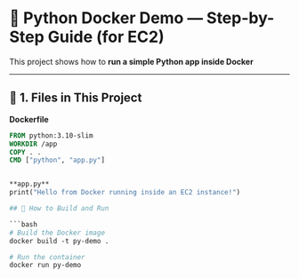 # 🐳 Python Docker Demo — Step-by-Step Guide (for EC2)

This project shows how to **run a simple Python app inside Docker**

---

## 🧩 1. Files in This Project

**Dockerfile**
```dockerfile
FROM python:3.10-slim
WORKDIR /app
COPY . .
CMD ["python", "app.py"]


**app.py**
print("Hello from Docker running inside an EC2 instance!")

## 🚀 How to Build and Run

```bash
# Build the Docker image
docker build -t py-demo .

# Run the container
docker run py-demo



